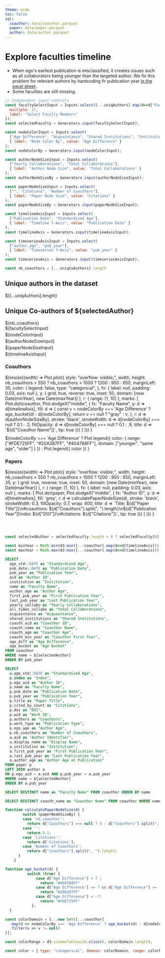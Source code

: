 ```yaml
---
theme: wide
toc: false
sql:
  coauthor: data/coauthor.parquet
  paper: data/paper.parquet
  author: data/author.parquet
---
```


# Explore faculties timeline

<div class="warning" label="⚠️ Known data issues ⚠️">
 <ul>
  <li>When ego's earliest publication is misclassified, it creates issues such as all collaborators being younger than the targeted author. We fix this problem for relevant authors by hardcoding fir publication year <a href="https://docs.google.com/spreadsheets/d/1LYoj01Wnfhd8SPNZXg1bg1jjxE9TSZ-pCKhoqhD0uWo/edit?gid=1748010441#gid=1748010441">in the excel sheet</a>.</li>
  <li>Some faculties are still missing.</li>
</ul> 
</div>

```js
// Independent input controls
const facultySelectInput = Inputs.select([...uniqAuthors].map(d=>d["Faculty Name"]), { 
  multiple: 17, 
  label: "Select Faculty Members" 
});
const selectedFaculty = Generators.input(facultySelectInput);

const nodeColorInput = Inputs.select(
  ["Age Difference", "Acquaintance", "Shared Institutions", "Institution"], 
  { label: "Node Color By", value: "Age Difference" }
);
const nodeColorBy = Generators.input(nodeColorInput);

const authorNodeSizeInput = Inputs.select(
  ["Yearly Collaborations", "Total Collaborations"], 
  { label: "Author Node Size", value: 'Total Collaborations' }
);
const authorNodeSizeBy = Generators.input(authorNodeSizeInput);

const paperNodeSizeInput = Inputs.select(
  ["", "Citations", "Number of Coauthors"], 
  { label: "Paper Node Size", value: "Citations" }
);
const paperNodeSizeBy = Generators.input(paperNodeSizeInput);

const timelineAxisInput = Inputs.select(
  ["Publication Date", "Standardized Age"], 
  { label: "Timeline Y-Axis", value: "Publication Date" }
);
const timelineAxis = Generators.input(timelineAxisInput);

const timeseriesAxisInput = Inputs.select(
  ["author_age", "pub_year"], 
  { label: "Timeseries Y-Axis", value: "pub_year" }
);
const timeseriesAxis = Generators.input(timeseriesAxisInput);
```

```js
const nb_coauthors = [...uniqCoAuthors].length
```

<div class="grid grid-cols-4">
  <div class="grid-colspan-1">
    <div class="card">
      <h2>Unique authors in the dataset</h2>                                                                         
      <span class="big">${[...uniqAuthors].length}</span>
    </div>
    <div class="card">
      <h2>Unique Co-authors of ${selectedAuthor}</h2>                                                                         
      <span class="big">${nb_coauthors}</span>
    </div>
    <div>
      <div style="margin-bottom: 4px;">${facultySelectInput}</div>
      <div style="margin-bottom: 4px;">${nodeColorInput}</div>
      <div style="margin-bottom: 4px;">${authorNodeSizeInput}</div>
      <div style="margin-bottom: 4px;">${paperNodeSizeInput}</div>
      <div style="margin-bottom: 4px;">${timelineAxisInput}</div>
      <!-- <div style="margin-bottom: 4px;">${timeseriesAxisInput}</div> -->
    </div>
  </div>
  <div class="grid-colspan-3">
    <div class="grid grid-cols-2">
      <div class="card">
        <h3>Coauthors</h3>
        ${resize((width) => 
        Plot.plot({
                style: "overflow: visible;",
                width,
                height: nb_coauthors > 550 ? nb_coauthors > 1000 ? 1200 : 950 : 650,
                marginLeft: 35,
                color: {
                  legend: false,
                  type: "categorical",
                },
                fx: { label: null, padding: 0.03, axis: null },
                y: { 
                  grid: true, 
                  reverse: true, inset: 50, 
                  domain: [new Date(minYear), new Date(maxYear)] 
                }, 
                r: { range: [1, 10] },
                marks: [
                  Plot.dot(coauthor, Plot.dodgeX("middle", {
                    fx: "Faculty Name",
                    y: d => d[timelineAxis], 
                    fill: d => {
                      const v = nodeColorBy === 'Age Difference' ? age_bucket(d) : d[nodeColorBy];
                      return v == null ? "gray" : v;
                    },
                    r: d => d[authorNodeSizeBy], 
                    stroke: 'black', 
                    strokeWidth: d => d[nodeColorBy] === null ? 0.1 : .3, 
                    fillOpacity: d => d[nodeColorBy] === null ? 0.1 : .9, 
                    title: d => `${d["Coauthor Name"]}`,
                    tip: true
                  }))
                ]
                }))
        }
        <div style="margin-top: 10px;">
          ${nodeColorBy === 'Age Difference' ? 
              Plot.legend({
                color: {
                  range: ["#FDE725FF", "#20A387FF", "#404788FF"], 
                  domain: ["younger", "same age", "older"]
                }
              }) : Plot.legend({ color })
            }
        </div>
      </div>
      <div class="card">
        <h3>Papers</h3>
        ${resize((width) => 
          Plot.plot({
                style: "overflow: visible;",
                width,
                height: nb_coauthors > 550 ? nb_coauthors > 1000 ? 1200 : 950 : 650,
                marginLeft: 35,
                y: { 
                  grid: true, 
                  reverse: true, inset: 50,
                  domain: [new Date(minYear), new Date(maxYear)]  }, 
                r: { range: [1, 10] },
                fx: { label: null, padding: 0.03, axis: null },
                marks: [
                  Plot.dot(paper, Plot.dodgeX("middle", {
                    fx: "Author ID",
                    y: d => d[timelineAxis], 
                    fill: 'grey',
                    r: d => calculatePaperNodeSize(d), 
                    stroke: 'black', 
                    strokeWidth: 0.3, 
                    fillOpacity: 0.7, 
                    wrap: 400,
                    title: d => `Title: ${d["Paper Title"]}\n#coauthors: ${d["Coauthors"].split(", ").length}\n${d["Publication Year"]}\ndoi: ${d["DOI"]}\n#citations: ${d["Citations"]}`,
                    tip: true
                  }))
                ]
        }))
        }
        <div style="height: 35px; margin-top: 10px;"></div>
      </div>
    </div>
  </div>
</div>

```js
const selectedAuthor = selectedFaculty.length > 0 ? selectedFaculty[0] : 'Molly Stanley'
```

```js
const minYear = Math.min(d3.min([...coauthor].map(d=>d[timelineAxis])),d3.min([...paper].map(d=>d[timelineAxis])))
const maxYear = Math.max(d3.max([...coauthor].map(d=>d[timelineAxis])),d3.max([...paper].map(d=>d[timelineAxis])))
```

<!-- ## Coauthor table -->

```sql id=coauthor
SELECT 
  age_std::DATE as "Standardized Age", 
  pub_date::DATE as "Publication Date", 
  pub_year as "Publication Year",
  aid as "Author ID",
  institution as "Institution",
  name as "Faculty Name",
  author_age as "Author Age",
  first_pub_year as "First Publication Year",
  last_pub_year as "Last Publication Year",
  yearly_collabo as "Yearly Collaborations",
  all_times_collabo as "Total Collaborations",
  acquaintance as "Acquaintance",
  shared_institutions as "Shared Institutions",
  coauth_aid as "Coauthor ID",
  coauth_name as "Coauthor Name",
  coauth_age as "Coauthor Age",
  coauth_min_year as "Coauthor First Year",
  age_diff as "Age Difference",
  age_bucket as "Age Bucket"
FROM coauthor 
WHERE name = ${selectedAuthor}
ORDER BY pub_year
```

<!-- ## Paper table -->

```sql id=paper
SELECT 
  a.age_std::DATE as "Standardized Age",
  p.index as "Index",
  p.ego_aid as "Author ID",
  p.name as "Faculty Name",
  p.pub_date as "Publication Date",
  p.pub_year as "Publication Year",
  p.title as "Paper Title",
  p.cited_by_count as "Citations",
  p.doi as "DOI",
  p.wid as "Work ID",
  p.authors as "Coauthors",
  p.work_type as "Publication Type",
  p.ego_age as "Author Age",
  p.nb_coauthors as "Number of Coauthors",
  a.aid as "Author Identifier",
  a.display_name as "Display Name",
  a.institution as "Institution",
  a.first_pub_year as "First Publication Year",
  a.last_pub_year as "Last Publication Year",
  a.author_age as "Author Age at Publication"
FROM paper p
LEFT JOIN author a
ON p.ego_aid = a.aid AND p.pub_year = a.pub_year
WHERE name = ${selectedAuthor}
ORDER BY a.pub_year
```

```sql id=uniqAuthors
SELECT DISTINCT name as "Faculty Name" FROM coauthor ORDER BY name
```

```sql id=uniqCoAuthors
SELECT DISTINCT coauth_name as "Coauthor Name" FROM coauthor WHERE name = ${selectedAuthor} 
```

```js
function calculatePaperNodeSize(d) {
        switch (paperNodeSizeBy) {
        case 'nb_coauthor':
          return d["Coauthors"] === null ? 0 : d["Coauthors"].split(", ").length;
        case '':
          return 0.1;
        case 'Citations':
          return d['Citations'];
        case 'Number of Coauthors':
          return d["Coauthors"].split(", ").length;
      }
    }
```

```js
function age_bucket(d) {
          switch (true) {
              case d["Age Difference"] > 7 : 
                return "#404788FF"
              case d["Age Difference"] <= 7 && d["Age Difference"] >= -7:
                return "#20A387FF"
              case d["Age Difference"] < -7:
                return "#FDE725FF"
            };
  }
```

<!-- LEGEND COAUTHOR -->

```js
const colorDomain = [...new Set([...coauthor]
  .map(d => nodeColorBy === 'Age Difference' ? age_bucket(d) : d[nodeColorBy])
  .filter(v => v != null)
)];
```

```js
const colorRange = d3.schemeTableau10.slice(0, colorDomain.length);
```

```js
const color = { type: "categorical", domain: colorDomain, range: colorRange };
```
